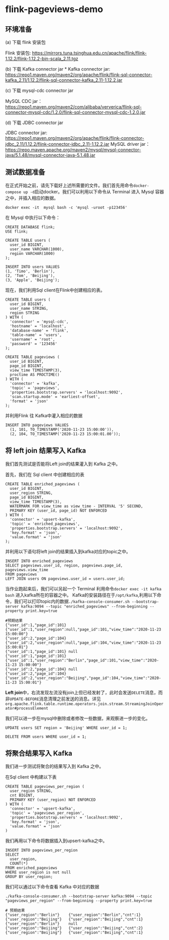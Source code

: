 # flink-pageviews-demo

## 环境准备
(a) 下载 flink 安装包

Flink 安装包: https://mirrors.tuna.tsinghua.edu.cn/apache/flink/flink-1.12.2/flink-1.12.2-bin-scala_2.11.tgz

(b) 下载 Kafka connector jar * Kafka connector jar: https://repo1.maven.org/maven2/org/apache/flink/flink-sql-connector-kafka_2.11/1.12.2/flink-sql-connector-kafka_2.11-1.12.2.jar

(c) 下载 mysql-cdc connector jar

MySQL CDC jar： https://repo1.maven.org/maven2/com/alibaba/ververica/flink-sql-connector-mysql-cdc/1.2.0/flink-sql-connector-mysql-cdc-1.2.0.jar

(d) 下载 JDBC connector jar

JDBC connector jar: https://repo1.maven.org/maven2/org/apache/flink/flink-connector-jdbc_2.11/1.12.2/flink-connector-jdbc_2.11-1.12.2.jar
MySQL driver jar： https://repo.maven.apache.org/maven2/mysql/mysql-connector-java/5.1.48/mysql-connector-java-5.1.48.jar

## 测试数据准备

在正式开始之前，请先下载好上述所需要的文件。我们首先用命令`docker-compose up -d`启动docker。我们可以利用以下命令从 Terminal 进入 Mysql 容器之中，并插入相应的数据。

```
docker exec -it  mysql bash -c 'mysql -uroot -p123456'
```
在 Mysql 中执行以下命令：
```
CREATE DATABASE flink;
USE flink;

CREATE TABLE users (
  user_id BIGINT,
  user_name VARCHAR(1000),
  region VARCHAR(1000)
);

INSERT INTO users VALUES 
(1, 'Timo', 'Berlin'),
(2, 'Tom', 'Beijing'),
(3, 'Apple', 'Beijing');
```

现在，我们利用Sql client在Flink中创建相应的表。
```
CREATE TABLE users (
  user_id BIGINT,
  user_name STRING,
  region STRING
) WITH (
  'connector' = 'mysql-cdc',
  'hostname' = 'localhost',
  'database-name' = 'flink',
  'table-name' = 'users',
  'username' = 'root',
  'password' = '123456'
);

CREATE TABLE pageviews (
  user_id BIGINT,
  page_id BIGINT,
  view_time TIMESTAMP(3),
  proctime AS PROCTIME()
) WITH (
  'connector' = 'kafka',
  'topic' = 'pageviews',
  'properties.bootstrap.servers' = 'localhost:9092',
  'scan.startup.mode' = 'earliest-offset',
  'format' = 'json'
);

```

并利用Flink 往 Kafka中灌入相应的数据

```
INSERT INTO pageviews VALUES
  (1, 101, TO_TIMESTAMP('2020-11-23 15:00:00')),
  (2, 104, TO_TIMESTAMP('2020-11-23 15:00:01.00'));
```

## 将 left join 结果写入 Kafka

我们首先测试是否能将Left join的结果灌入到 Kafka 之中。

首先，我们在 Sql client 中创建相应的表

```
CREATE TABLE enriched_pageviews (
  user_id BIGINT,
  user_region STRING,
  page_id BIGINT,
  view_time TIMESTAMP(3),
  WATERMARK FOR view_time as view_time - INTERVAL '5' SECOND,
  PRIMARY KEY (user_id, page_id) NOT ENFORCED
) WITH (
  'connector' = 'upsert-kafka',
  'topic' = 'enriched_pageviews',
  'properties.bootstrap.servers' = 'localhost:9092',
  'key.format' = 'json',
  'value.format' = 'json'
);
```

并利用以下语句将left join的结果插入到kafka对应的topic之中。

```
INSERT INTO enriched_pageviews
SELECT pageviews.user_id, region, pageviews.page_id, pageviews.view_time
FROM pageviews
LEFT JOIN users ON pageviews.user_id = users.user_id;
```

当作业跑起来后，我们可以另起一个 Terminal 利用命令`docker exec -it kafka bash` 进入kafka所在的容器之中。
Kafka的安装路径在于`/opt/kafka`,利用以下命令，我们可以打印topic内的数据`./kafka-console-consumer.sh --bootstrap-server kafka:9094 --topic "enriched_pageviews" --from-beginning --property print.key=true`

```
#预期结果
{"user_id":1,"page_id":101}	{"user_id":1,"user_region":null,"page_id":101,"view_time":"2020-11-23 15:00:00"}
{"user_id":2,"page_id":104}	{"user_id":2,"user_region":null,"page_id":104,"view_time":"2020-11-23 15:00:01"}
{"user_id":1,"page_id":101}	null
{"user_id":1,"page_id":101}	{"user_id":1,"user_region":"Berlin","page_id":101,"view_time":"2020-11-23 15:00:00"}
{"user_id":2,"page_id":104}	null
{"user_id":2,"page_id":104}	{"user_id":2,"user_region":"Beijing","page_id":104,"view_time":"2020-11-23 15:00:01"}

```
<b>Left join</b>中，右流发现左流没有join上但已经发射了，此时会发送`DELETE`消息，而非`UPDATE-BEFORE`消息清理之前发送的消息。详见`org.apache.flink.table.runtime.operators.join.stream.StreamingJoinOperator#processElement`

我们可以进一步在mysql中删除或者修改一些数据，来观察进一步的变化。

```
UPDATE users SET region = 'Beijing' WHERE user_id = 1;

DELETE FROM users WHERE user_id = 1;
```

## 将聚合结果写入 Kafka

我们进一步测试将聚合的结果写入到 Kafka 之中。

在Sql client 中构建以下表
```
CREATE TABLE pageviews_per_region (
  user_region STRING,
  cnt BIGINT,
  PRIMARY KEY (user_region) NOT ENFORCED
) WITH (
  'connector' = 'upsert-kafka',
  'topic' = 'pageviews_per_region',
  'properties.bootstrap.servers' = 'localhost:9092',
  'key.format' = 'json',
  'value.format' = 'json'
)
```

我们再用以下命令将数据插入到upsert-kafka之中。

```
INSERT INTO pageviews_per_region
SELECT
  user_region,
  COUNT(*)
FROM enriched_pageviews
WHERE user_region is not null
GROUP BY user_region;
```

我们可以通过以下命令查看 Kafka 中对应的数据

```
./kafka-console-consumer.sh --bootstrap-server kafka:9094 --topic "pageviews_per_region" --from-beginning --property print.key=true

# 预期结果
{"user_region":"Berlin"}	{"user_region":"Berlin","cnt":1}
{"user_region":"Beijing"}	{"user_region":"Beijing","cnt":1}
{"user_region":"Berlin"}	null
{"user_region":"Beijing"}	{"user_region":"Beijing","cnt":2}
{"user_region":"Beijing"}	{"user_region":"Beijing","cnt":1}
```

